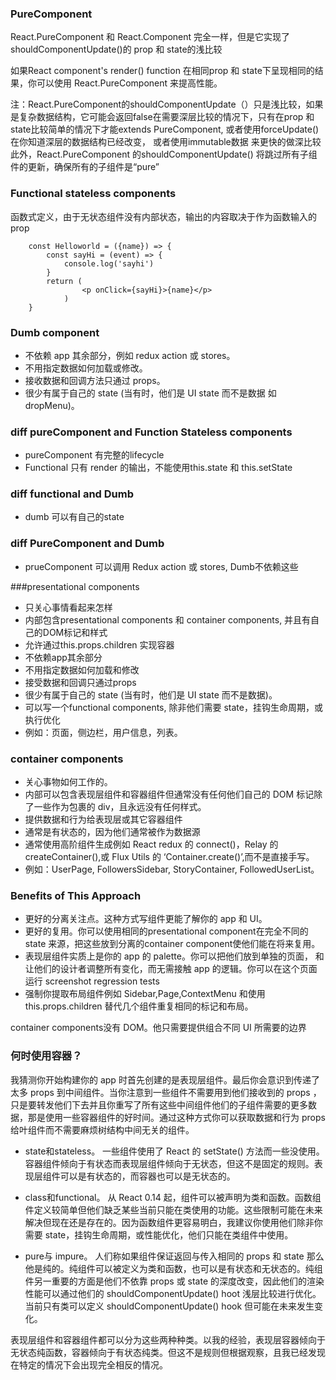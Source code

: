 ### PureComponent

React.PureComponent 和 React.Component 完全一样，但是它实现了 shouldComponentUpdate()的 prop 和 state的浅比较

如果React component's render() function 在相同prop 和 state下呈现相同的结果，你可以使用
React.PureComponent 来提高性能。

注：React.PureComponent的shouldComponentUpdate（）只是浅比较，如果是复杂数据结构，它可能会返回false在需要深层比较的情况下，只有在prop 和 state比较简单的情况下才能extends PureComponent, 或者使用forceUpdate()在你知道深层的数据结构已经改变， 或者使用immutable数据
来更快的做深比较
此外，React.PureComponent 的shouldComponentUpdate() 将跳过所有子组件的更新，确保所有的子组件是“pure”

### Functional stateless components

函数式定义，由于无状态组件没有内部状态，输出的内容取决于作为函数输入的prop

```
    const Helloworld = ({name}) => {
        const sayHi = (event) => {
            console.log('sayhi')     
        }
        return (
                <p onClick={sayHi}>{name}</p>
            )
    }
```



### Dumb component

* 不依赖 app 其余部分，例如 redux action 或 stores。
* 不用指定数据如何加载或修改。
* 接收数据和回调方法只通过 props。
* 很少有属于自己的 state (当有时，他们是 UI state 而不是数据 如 dropMenu)。

### diff pureComponent and Function Stateless components
* pureComponent 有完整的lifecycle
* Functional 只有 render 的输出，不能使用this.state 和 this.setState

### diff functional and Dumb
* dumb 可以有自己的state

### diff PureComponent and Dumb

* prueComponent 可以调用 Redux action 或 stores, Dumb不依赖这些


###presentational components

* 只关心事情看起来怎样
* 内部包含presentational components 和 container components, 并且有自己的DOM标记和样式
* 允许通过this.props.children 实现容器
* 不依赖app其余部分
* 不用指定数据如何加载和修改
* 接受数据和回调只通过props
* 很少有属于自己的 state (当有时，他们是 UI state 而不是数据)。
* 可以写一个functional components, 除非他们需要 state，挂钩生命周期，或执行优化
* 例如：页面，侧边栏，用户信息，列表。


### container components
* 关心事物如何工作的。
* 内部可以包含表现层组件和容器组件但通常没有任何他们自己的 DOM 标记除了一些作为包裹的 div，且永远没有任何样式。
* 提供数据和行为给表现层或其它容器组件
* 通常是有状态的，因为他们通常被作为数据源
* 通常使用高阶组件生成例如 React redux 的 connect()，Relay 的 createContainer(),或 Flux Utils 的 ‘Container.create()’,而不是直接手写。
* 例如：UserPage, FollowersSidebar, StoryContainer, FollowedUserList。

### Benefits of This Approach

* 更好的分离关注点。这种方式写组件更能了解你的 app 和 UI。
* 更好的复用。你可以使用相同的presentational component在完全不同的 state 来源，把这些放到分离的container component使他们能在将来复用。
* 表现层组件实质上是你的 app 的 palette。你可以把他们放到单独的页面， 和让他们的设计者调整所有变化，而无需接触 app 的逻辑。你可以在这个页面运行 screenshot regression tests 
* 强制你提取布局组件例如 Sidebar,Page,ContextMenu 和使用 this.props.children 替代几个组件重复相同的标记和布局。

container components没有 DOM。他只需要提供组合不同 UI 所需要的边界


### 何时使用容器？

我猜测你开始构建你的 app 时首先创建的是表现层组件。最后你会意识到传递了太多 props 到中间组件。当你注意到一些组件不需要用到他们接收到的 props ，只是要转发他们下去并且你重写了所有这些中间组件他们的子组件需要的更多数据，那是使用一些容器组件的好时间。通过这种方式你可以获取数据和行为 props 给叶组件而不需要麻烦树结构中间无关的组件。


* state和stateless。 一些组件使用了 React 的 setState() 方法而一些没使用。容器组件倾向于有状态而表现层组件倾向于无状态，但这不是固定的规则。表现层组件可以是有状态的，而容器也可以是无状态的。

* class和functional。 从 React 0.14 起，组件可以被声明为类和函数。函数组件定义较简单但他们缺乏某些当前只能在类使用的功能。这些限制可能在未来解决但现在还是存在的。因为函数组件更容易明白，我建议你使用他们除非你需要 state，挂钩生命周期，或性能优化，他们只能在类组件中使用。
* pure与 impure。 人们称如果组件保证返回与传入相同的 props 和 state 那么他是纯的。纯组件可以被定义为类和函数，也可以是有状态和无状态的。纯组件另一重要的方面是他们不依靠 props 或 state 的深度改变，因此他们的渲染性能可以通过他们的 shouldComponentUpdate() hoot 浅层比较进行优化。当前只有类可以定义 shouldComponentUpdate() hook 但可能在未来发生变化。


表现层组件和容器组件都可以分为这些两种种类。以我的经验，表现层容器倾向于无状态纯函数，容器倾向于有状态纯类。但这不是规则但根据观察，且我已经发现在特定的情况下会出现完全相反的情况。


